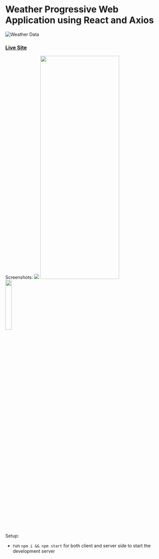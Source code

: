 # Weather Progressive Web Application using React and Axios
![Weather Data](https://i.imgur.com/3csowzj.png)

### [Live Site](https://sad-minsky-8cf12a.netlify.app/)

Screenshots:
<img src="https://i.imgur.com/wZZFpN9.png?1">
<img src="https://i.imgur.com/AucSaqW.png" width="70%" height="700px">
<img src="https://i.imgur.com/XNtj1Z8.jpg" width="20%" height="20%">

Setup:
- run ```npm i && npm start``` for both client and server side to start the development server

